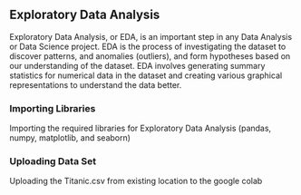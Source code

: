 ## Exploratory Data Analysis
Exploratory Data Analysis, or EDA, is an important step in any Data Analysis or Data Science project. EDA is the process of investigating the dataset to discover patterns, and anomalies (outliers), and form hypotheses based on our understanding of the dataset. 
EDA involves generating summary statistics for numerical data in the dataset and creating various graphical representations to understand the data better.
### Importing Libraries
Importing the required libraries for Exploratory Data Analysis (pandas, numpy, matplotlib, and seaborn)
### Uploading Data Set
Uploading the Titanic.csv from existing location to the google colab
